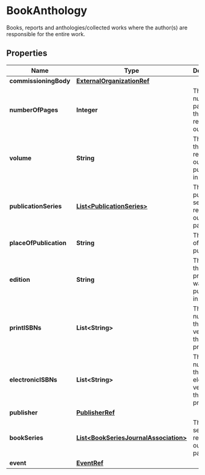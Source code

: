 

# BookAnthology

Books, reports and anthologies/collected works where the author(s) are responsible for the entire work.
## Properties

Name | Type | Description | Notes
------------ | ------------- | ------------- | -------------
**commissioningBody** | [**ExternalOrganizationRef**](ExternalOrganizationRef.md) |  |  [optional]
**numberOfPages** | **Integer** | The number of pages in the research output. |  [optional]
**volume** | **String** | The volume that the research output was published in. |  [optional]
**publicationSeries** | [**List&lt;PublicationSeries&gt;**](PublicationSeries.md) | The publication series this research output is part of. |  [optional]
**placeOfPublication** | **String** | The place of publication. |  [optional]
**edition** | **String** | The edition that the production was published in. |  [optional]
**printISBNs** | **List&lt;String&gt;** | The ISBN number for the printed versions of the production. |  [optional]
**electronicISBNs** | **List&lt;String&gt;** | The ISBN number for the electronic versions of the production. |  [optional]
**publisher** | [**PublisherRef**](PublisherRef.md) |  |  [optional]
**bookSeries** | [**List&lt;BookSeriesJournalAssociation&gt;**](BookSeriesJournalAssociation.md) | The book series this research output is part of. |  [optional]
**event** | [**EventRef**](EventRef.md) |  |  [optional]



